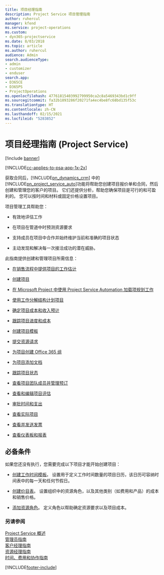 ```yaml
---
title: 项目经理指南
description: Project Service 项目管理指南
author: ruhercul
manager: kfend
ms.service: project-operations
ms.custom:
- dyn365-projectservice
ms.date: 8/03/2018
ms.topic: article
ms.author: ruhercul
audience: Admin
search.audienceType:
- admin
- customizer
- enduser
search.app:
- D365CE
- D365PS
- ProjectOperations
ms.openlocfilehash: 47761815403992799950ca2c8a5469343bd1c9ff
ms.sourcegitcommit: fa32b1893286f20271fa4ec4be8fc68bd135f53c
ms.translationtype: HT
ms.contentlocale: zh-CN
ms.lasthandoff: 02/15/2021
ms.locfileid: "5283852"
---
```

# <a name="project-manager-guide-project-service"></a>项目经理指南 (Project Service)

[!include [banner](../includes/psa-now-project-operations.md)]

[!INCLUDE[cc-applies-to-psa-app-1x-2x](../includes/cc-applies-to-psa-app-1x-2x.md)]

获取合同后，[!INCLUDE[pn_dynamics_crm](../includes/pn-dynamics-crm.md)] 中的[!INCLUDE[pn_project_service_auto](../includes/pn-project-service-auto.md)]功能将帮助您创建项目报价单和合同，然后创建和管理您的客户的项目。 它们还提供分析，帮助您确保项目是可行的和可盈利的。 您可以按时间和材料或固定价格设置项目。  
  
 项目管理工具帮助您：  
  
-   有效地评估工作  
  
-   在项目在管道中时预测资源要求  
  
-   支持成员在项目中合作并始终维护当前和准确的项目状态  
  
-   主动发现和解决每一次接洽成功的潜在威胁。  
  
此指南提供创建和管理项目所需信息：  
  
-   [在销售流程中提供项目的工作估计](../psa/provide-estimates-project-during-sales-process.md)  
  
-   [创建项目](../psa/create-project.md)  
  
-   [在 Microsoft Project 中使用 Project Service Automation 加载项规划工作](../psa/add-plan-work-microsoft-project.md)  
  
-   [使用工作分解结构计划项目](../psa/schedule-project-work-breakdown-structure.md)  
  
-   [确定项目成本和收入预计](../psa/determine-project-cost-revenue-estimates.md)  
  
-   [跟踪项目进度和成本](../psa/track-project-progress-cost.md)  
  
-   [创建项目模板](../psa/create-project-template.md)  
  
-   [提交资源请求](../psa/submit-resource-requests.md)  
  
-   [为项目创建 Office 365 组](../psa/create-office-365-group-project.md)  
  
-   [为项目添加文档](../psa/add-documents-project.md)  
  
-   [跟踪项目状态](../psa/track-project-status.md)  
  
-   [查看项目团队成员并管理预订](../psa/view-project-team-members-manage-bookings.md)  
  
-   [查看和编辑项目评估](../psa/view-edit-project-estimates.md)  
  
-   [审批时间和支出](../psa/approve-time-expenses.md)  
  
-   [查看实际项目](../psa/review-project-actuals.md)  
  
-   [查看并发送发票](../psa/view-send-invoices.md)  
  
-   [查看仪表板和报表](../psa/view-dashboards-reports.md)  
  
## <a name="prerequisites"></a>必备条件   
 如果您还没有执行，您需要完成以下项目才能开始创建项目：  
  
-   [创建工作时间模板](../psa/create-work-hours-template.md)。 设置用于定义工作时间数量的项目日历，该日历可容纳时间表中的每一天和任何节假日。  
  
-   [创建价目表](../psa/create-price-list.md)。 设置组织中的资源角色，以及其他类别（如费用和产品）的成本和销售价格。  
  
-   [添加资源角色](../psa/add-resource-roles.md)。 定义角色以帮助确定资源要求以及项目成本。  
  
### <a name="see-also"></a>另请参阅  
 [Project Service 概述](../psa/overview.md)   
 [管理员指南](../psa/admin-guide.md)   
 [客户经理指南](../psa/account-manager-guide.md)   
 [资源经理指南](../psa/resource-manager-guide.md)   
 [时间、费用和协作指南](../psa/time-expense-collaboration-guide.md)



[!INCLUDE[footer-include](../includes/footer-banner.md)]